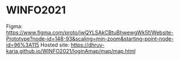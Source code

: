 # WINFO2021

Figma: https://www.figma.com/proto/jwQYLSAkCBtuBhwewgWk5f/Website-Prototype?node-id=148-93&scaling=min-zoom&starting-point-node-id=96%3A115
Hosted site: https://dhruv-karia.github.io/WINFO2021/loginAmap/map/map.html
